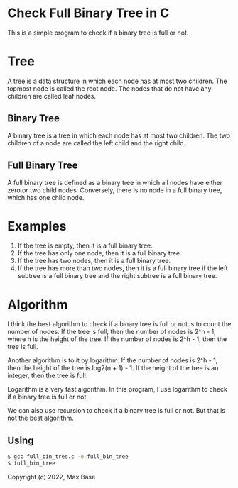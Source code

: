 # Check Full Binary Tree in C

This is a simple program to check if a binary tree is full or not.

# Tree

A tree is a data structure in which each node has at most two children. The topmost node is called the root node. The nodes that do not have any children are called leaf nodes.

## Binary Tree

A binary tree is a tree in which each node has at most two children. The two children of a node are called the left child and the right child.

## Full Binary Tree

A full binary tree is defined as a binary tree in which all nodes have either zero or two child nodes. Conversely, there is no node in a full binary tree, which has one child node.

# Examples

1. If the tree is empty, then it is a full binary tree.
2. If the tree has only one node, then it is a full binary tree.
3. If the tree has two nodes, then it is a full binary tree.
4. If the tree has more than two nodes, then it is a full binary tree if the left subtree is a full binary tree and the right subtree is a full binary tree.

# Algorithm

I think the best algorithm to check if a binary tree is full or not is to count the number of nodes. If the tree is full, then the number of nodes is 2^h - 1, where h is the height of the tree. If the number of nodes is 2^h - 1, then the tree is full.

Another algorithm is to it by logarithm. If the number of nodes is 2^h - 1, then the height of the tree is log2(n + 1) - 1. If the height of the tree is an integer, then the tree is full.

Logarithm is a very fast algorithm. In this program, I use logarithm to check if a binary tree is full or not.

We can also use recursion to check if a binary tree is full or not. But that is not the best algorithm.

## Using

```bash
$ gcc full_bin_tree.c -o full_bin_tree
$ full_bin_tree
```

Copyright (c) 2022, Max Base
